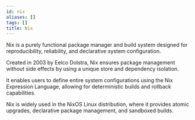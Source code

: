 ```yaml
---
id: nix
aliases: []
tags: []
title: Nix
---
```


Nix is a purely functional package manager and build system designed for reproducibility, reliability, and declarative system configuration.

Created in 2003 by Eelco Dolstra, Nix ensures package management without side effects by using a unique store and dependency isolation.

It enables users to define entire system configurations using the Nix Expression Language, allowing for deterministic builds and rollback capabilities.

Nix is widely used in the NixOS Linux distribution, where it provides atomic upgrades, declarative package management, and sandboxed builds.
